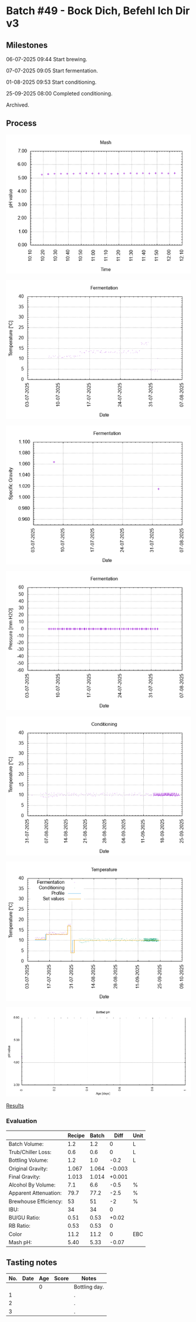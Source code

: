 # Batch #49 - Bock Dich, Befehl Ich Dir v3

## Milestones

06-07-2025 09:44 Start brewing.

07-07-2025 09:05 Start fermentation.

01-08-2025 09:53 Start conditioning.

25-09-2025 08:00 Completed conditioning.

Archived.

## Process

![mash_ph](mash_ph.png)

![fermentation](fermentation.png)

![specific gravity](gravity.png)

![pressure](pressure.png)

![conditioning](conditioning.png)

![temperature](temperature.png)

![bottled pH](bottled_ph.png)

[Results](Batch_49_Bock_Dich_Befehl_Ich_Dir_v3_results.pdf)

### Evaluation

|                         | Recipe | Batch | Diff   | Unit |
|-------------------------|--------|-------|--------|------|
| Batch Volume:           | 1.2    | 1.2   |  0     | L    |
| Trub/Chiller Loss:      | 0.6    | 0.6   |  0     | L    |
| Bottling Volume:        | 1.2    | 1.0   | -0.2   | L    |
| Original Gravity:       | 1.067  | 1.064 | -0.003 |      |
| Final Gravity:          | 1.013  | 1.014 | +0.001 |      |
| Alcohol By Volume:      | 7.1    | 6.6   | -0.5   | %    |
| Apparent Attenuation:   | 79.7   | 77.2  | -2.5   | %    |
| Brewhouse Efficiency:   | 53     | 51    | -2     | %    |
| IBU:                    | 34     | 34    |  0     |      |
| BU/GU Ratio:            | 0.51   | 0.53  | +0.02  |      |
| RB Ratio:               | 0.53   | 0.53  |  0     |      |
| Color                   | 11.2   | 11.2  |  0     | EBC  |
| Mash pH:                | 5.40   | 5.33  | -0.07  |      |

## Tasting notes

| No. | Date       | Age | Score | Notes |
|-----|------------|-----|-------|-------|
|     |            |   0 |       | Bottling day. |
|   1 |            |     |       | . |
|   2 |            |     |       | . |
|   3 |            |     |       | . |
